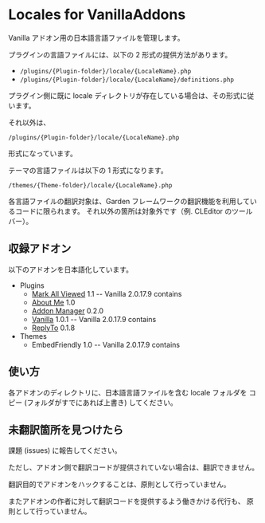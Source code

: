 Locales for VanillaAddons
=========================

Vanilla アドオン用の日本語言語ファイルを管理します。

プラグインの言語ファイルには、以下の 2 形式の提供方法があります。

* `/plugins/{Plugin-folder}/locale/{LocaleName}.php`
* `/plugins/{Plugin-folder}/locale/{LocaleName}/definitions.php`

プラグイン側に既に locale ディレクトリが存在している場合は、その形式に従います。

それ以外は、

    /plugins/{Plugin-folder}/locale/{LocaleName}.php

形式になっています。

テーマの言語ファイルは以下の 1 形式になります。

    /themes/{Theme-folder}/locale/{LocaleName}.php

各言語ファイルの翻訳対象は、Garden フレームワークの翻訳機能を利用しているコードに限られます。
それ以外の箇所は対象外です（例. CLEditor のツールバー）。

収録アドオン
------------

以下のアドオンを日本語化しています。

* Plugins
  * [Mark All Viewed](http://vanillaforums.org/addon/allviewed-plugin) 1.1 -- Vanilla 2.0.17.9 contains
  * [About Me](http://vanillaforums.org/addon/579-about-me) 1.0
  * [Addon Manager](http://vanillaforums.org/addon/addonmanager-plugin) 0.2.0
  * [<Embed> Vanilla](http://vanillaforums.org/addon/embedvanilla-plugin) 1.0.1 -- Vanilla 2.0.17.9 contains
  * [ReplyTo](http://vanillaforums.org/addon/replyto-plugin) 0.1.8
* Themes
  * EmbedFriendly 1.0 -- Vanilla 2.0.17.9 contains


使い方
------

各アドオンのディレクトリに、日本語言語ファイルを含む locale フォルダを
コピー (フォルダがすでにあれば上書き) してください。

未翻訳箇所を見つけたら
----------------------

課題 (issues) に報告してください。

ただし、アドオン側で翻訳コードが提供されていない場合は、翻訳できません。

翻訳目的でアドオンをハックすることは、原則として行っていません。

またアドオンの作者に対して翻訳コードを提供するよう働きかける代行も、
原則として行っていません。

